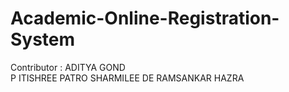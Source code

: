 # Academic-Online-Registration-System
 
 Contributor :
     ADITYA GOND <br>
     P ITISHREE PATRO
     SHARMILEE DE
     RAMSANKAR HAZRA

